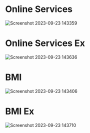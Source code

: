 # Online Services
![Screenshot 2023-09-23 143359](https://github.com/KritSrilerk/TestPHP/assets/144192522/3e09678d-d7f7-4d20-9316-2eeb12d5a2ec)
# Online Services Ex
![Screenshot 2023-09-23 143636](https://github.com/KritSrilerk/TestPHP/assets/144192522/db788d88-3b0c-4fe6-8b40-04b10afe1d3f)
# BMI
![Screenshot 2023-09-23 143406](https://github.com/KritSrilerk/TestPHP/assets/144192522/c7e0f4b7-fcfd-44da-9fa8-01f85f3a950e)
# BMI Ex
![Screenshot 2023-09-23 143710](https://github.com/KritSrilerk/TestPHP/assets/144192522/b95362e3-ebd7-4037-b09a-447c79232fa1)
